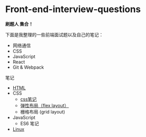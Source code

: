 # Front-end-interview-questions

**刷题人 集合！**

下面是我整理的一些前端面试题以及自己的笔记：

- 网络通信
- CSS
- JavaScript
- React
- Git & Webpack


笔记

- [HTML](https://github.com/HaoyuA/Front-end-interview-questions/blob/main/note/HTML/HTML%E7%AC%94%E8%AE%B0.md)
- CSS
  - [css笔记](https://github.com/HaoyuA/Front-end-interview-questions/blob/main/note/CSS/CSS.md)
  - [弹性布局（flex layout）](https://github.com/HaoyuA/Front-end-interview-questions/blob/main/note/CSS/flex-layout.md)
  - 栅格布局 (grid layout)
- JavaScript
  - ES6 笔记
- [Linux](https://github.com/HaoyuA/Front-end-interview-questions/blob/main/note/Linux/linux.md)
